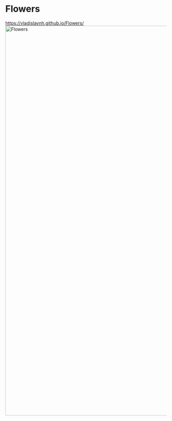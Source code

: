 # Flowers
https://vladislavnh.github.io/Flowers/
<img width="1457" height="1219" alt="Flowers" src="https://github.com/user-attachments/assets/2aa3bd29-9783-4c10-9b72-af9e284b1b54" />
